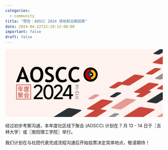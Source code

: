 ```yaml
---
categories:
  - community
title: "预告：AOSCC 2024 场地和日期投票"
date: 2024-04-22T22:19:13-08:00
important: false
draft: false
---
```

![AOSCC 2024 倒计时正式开始！](/assets/coffee-break/20240427/imgs/aoscc-2024.png)

经过初步考察沟通，本年度社区线下聚会 (AOSCC) 计划在 7 月 13 - 14 日于〖吉林大学〗或〖南阳理工学院〗举行。

我们计划在与社团代表完成流程沟通后开始投票决定具体地点，敬请期待！